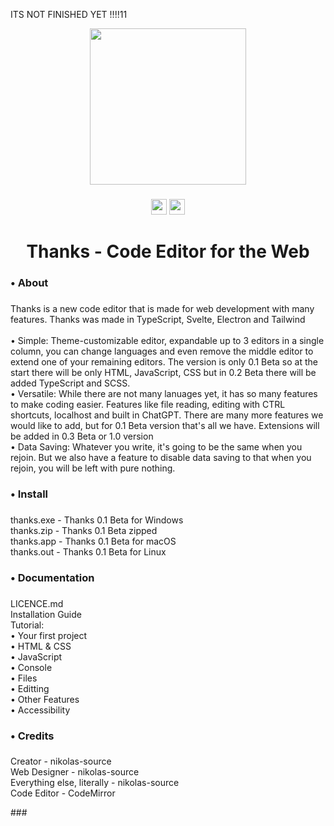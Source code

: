 
<p>ITS NOT FINISHED YET !!!!11  </p>

<div align="center">
  <img height="250" src="https://i.ibb.co/YZjPPYg/thanks-ai-brush-removebg-cwsa5svo.png"  />
</div>

###

<div align="center">
  <a href="https://github.com/nikolas-source/thanks/pulse" alt="Activity"><img src="https://img.shields.io/github/commit-activity/m/badges/shields" height="25" alt="commit activity"/></a>
  <img src="https://img.shields.io/static/v1?message=Patreon&logo=patreon&label=&color=F96854&logoColor=white&labelColor=&style=for-the-badge" height="25" alt="patreon logo"  />
</div>

###

<h1 align="center">Thanks - Code Editor for the Web</h1>

###

<h3 align="left">• About</h3>

###

<p align="left">Thanks is a new code editor that is made for web development with many features. Thanks was made in TypeScript, Svelte, Electron and Tailwind<br><br>        • Simple: Theme-customizable editor, expandable up to 3 editors in a single column, you can change languages and even remove the middle editor to extend one of your remaining editors. The version is only 0.1 Beta so at the start there will be only HTML, JavaScript, CSS but in 0.2 Beta there will be added TypeScript and SCSS.<br>• Versatile: While there are not many lanuages yet, it has so many features to make coding easier. Features like file reading, editing with CTRL shortcuts, localhost and built in ChatGPT. There are many more features we would like to add, but for 0.1 Beta version that's all we have. Extensions will be added in 0.3 Beta or 1.0 version <br>• Data Saving: Whatever you write, it's going to be the same when you rejoin. But we also have a feature to disable data saving to that when you rejoin, you will be left with pure  nothing.</p>

###

<h3 align="left">• Install</h3>

###

<p align="left">thanks.exe - Thanks 0.1 Beta for Windows<br>thanks.zip - Thanks 0.1 Beta zipped<br>thanks.app - Thanks 0.1 Beta for macOS<br>thanks.out - Thanks 0.1 Beta for Linux</p>

###

<h3 align="left">• Documentation</h3>

###

<p align="left">LICENCE.md<br>Installation Guide<br>Tutorial:<br>       • Your first project<br>              • HTML & CSS<br>              • JavaScript<br>               • Console<br>        • Files<br>        • Editting<br>        • Other Features<br>        • Accessibility</p>

###

<h3 align="left">• Credits</h3>

###

<p align="left">Creator - nikolas-source<br>Web Designer - nikolas-source<br>Everything else, literally - nikolas-source<br>Code Editor - CodeMirror</p>
###
